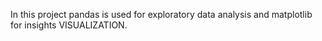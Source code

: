 In this project pandas is used for exploratory data analysis and matplotlib for insights VISUALIZATION.
